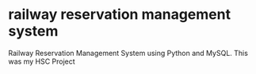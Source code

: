 # railway reservation management system
 Railway Reservation Management System using Python and MySQL. This was my HSC Project 
